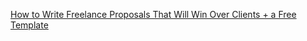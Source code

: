 
[How to Write Freelance Proposals That Will Win Over Clients + a Free Template](https://www.freecodecamp.org/news/free-web-design-proposal-template)
